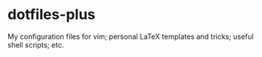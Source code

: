 # dotfiles-plus
My configuration files for vim; personal LaTeX templates and tricks; useful shell scripts; etc.
